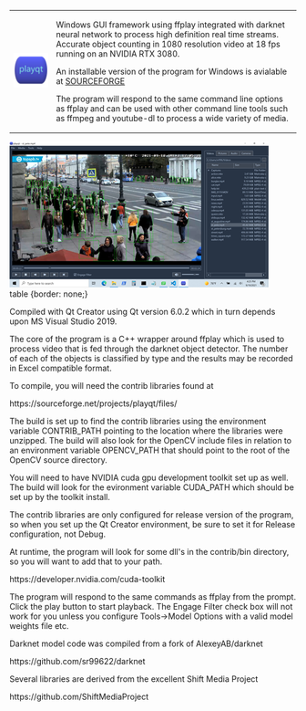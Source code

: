 <table style="border: none">
<tr>
<td><img src="resources/playqt_256.png" alt="playqt"></td>
<td>
<p>
Windows GUI framework using ffplay integrated with darknet neural network to process high definition real time streams.  Accurate object counting in 1080 resolution video at 18 fps running on an NVIDIA RTX 3080.
<p>
An installable version of the program for Windows is avialable at <a href="https://sourceforge.net/projects/playqt/">SOURCEFORGE</a>
<p>
The program will respond to the same command line options as ffplay and can be used with other command line tools such as ffmpeg and youtube-dl to process a wide variety of media.
</td></tr>
</table>
<a href="docs/st_pete.png"><img src="docs/st_pete_small.png"></a>
<br>
table {border: none;}

Compiled with Qt Creator using Qt version 6.0.2 which in turn depends upon MS Visual Studio 2019.
<p>
The core of the program is a C++ wrapper around ffplay which is used to process video that is fed through the darknet object detector.  The number of each of the objects is classified by type and the results may be recorded in Excel compatible format.
<p>
To compile, you will need the contrib libraries found at 
<p>
https://sourceforge.net/projects/playqt/files/
<p>
The build is set up to find the contrib libraries using the environment variable CONTRIB_PATH pointing to the location
where the libraries were unzipped.  The build will also look for the OpenCV include files in relation to an environment
variable OPENCV_PATH that should point to the root of the OpenCV source directory.
<p>
You will need to have NVIDIA cuda gpu development toolkit set up as well.  The build will look for the evironment variable CUDA_PATH which should be set up by the toolkit install.
<p>
The contrib libraries are only configured for release version of the program, so when you set up the Qt Creator environment, be sure to set it for Release configuration, not Debug.
<p>
At runtime, the program will look for some dll's in the contrib/bin directory, so you will want to add that to your path.  
<p>
https://developer.nvidia.com/cuda-toolkit
<p>
The program will respond to the same commands as ffplay from the prompt.  Click the play button to start playback.  The Engage Filter check box will not work for you unless you configure Tools->Model Options with a valid model weights file etc.
<p>
Darknet model code was compiled from a fork of AlexeyAB/darknet
<p>
https://github.com/sr99622/darknet
<p>
Several libraries are derived from the excellent Shift Media Project
<p>
https://github.com/ShiftMediaProject
